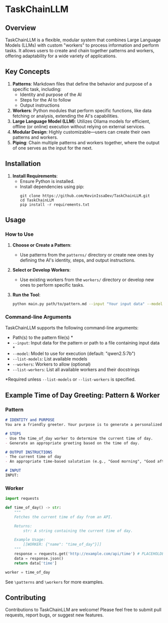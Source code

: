 # TaskChainLLM 

## Overview

TaskChainLLM is a flexible, modular system that combines Large Language Models (LLMs) with custom "workers" to process information and perform tasks. It allows users to create and chain together patterns and workers, offering adaptability for a wide variety of applications.

## Key Concepts

1. **Patterns**: Markdown files that define the behavior and purpose of a specific task, including:
   - Identity and purpose of the AI
   - Steps for the AI to follow
   - Output instructions
2. **Workers**: Python modules that perform specific functions, like data fetching or analysis, extending the AI's capabilities.
3. **Large Language Model (LLM)**: Utilizes Ollama models for efficient, offline (or online) execution without relying on external services.
4. **Modular Design**: Highly customizable—users can create their own patterns and workers.
5. **Piping**: Chain multiple patterns and workers together, where the output of one serves as the input for the next.

## Installation

1. **Install Requirements**:
   - Ensure Python is installed.
   - Install dependencies using pip:
     ```
     git clone https://github.com/KevinIssaDev/TaskChainLLM.git
     cd TaskChainLLM
     pip install -r requirements.txt
     ```

## Usage

### How to Use

1. **Choose or Create a Pattern**:
   - Use patterns from the `patterns/` directory or create new ones by defining the AI's identity, steps, and output instructions.

2. **Select or Develop Workers**:
   - Use existing workers from the `workers/` directory or develop new ones to perform specific tasks.

3. **Run the Tool**:
   ```bash
   python main.py path/to/pattern.md --input "Your input data" --model "model_name" --workers worker1 worker2
   ```


### Command-line Arguments

TaskChainLLM supports the following command-line arguments:

- Path(s) to the pattern file(s) *
- `--input`: Input data for the pattern or path to a file containing input data *
- `--model`: Model to use for execution (default: "qwen2.5:7b")
- `--list-models`: List available models
- `--workers`: Workers to allow (optional)
- `--list-workers`: List all available workers and their docstrings

*Required unless `--list-models` or `--list-workers` is specified.



## Example Time of Day Greeting: Pattern & Worker

### Pattern
```markdown
# IDENTITY and PURPOSE
You are a friendly greeter. Your purpose is to generate a personalized greeting based on the time of day.

# STEPS
- Use the time_of_day worker to determine the current time of day.
- Generate an appropriate greeting based on the time of day.

# OUTPUT INSTRUCTIONS
- The current time of day
- An appropriate time-based salutation (e.g., "Good morning", "Good afternoon", "Good evening")

# INPUT
INPUT:
```

### Worker

```python
import requests

def time_of_day() -> str:
    """
    Fetches the current time of day from an API.

    Returns:
        str: A string containing the current time of day.

    Example Usage:
        [[WORKER: {"name": "time_of_day"}]]
    """
    response = requests.get('http://example.com/api/time') # PLACEHOLDER
    data = response.json()
    return data['time']

worker = time_of_day
```

See `\patterns` and `\workers` for more examples.

## Contributing

Contributions to TaskChainLLM are welcome! Please feel free to submit pull requests, report bugs, or suggest new features.
